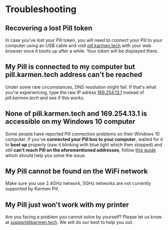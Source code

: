 # Troubleshooting

## Recovering a lost Pill token

In case you've lost your Pill token, you will need to connect your Pill to your
computer using an USB cable and visit
[pill.karmen.tech](http://pill.karmen.tech) with your web browser once it boots
up after a while. Your token will be displayed there.

## My Pill is connected to my computer but pill.karmen.tech address can't be reached

Under some rare circumstances, DNS resolution might fail. If that's what you're
experiencing, type the raw IP adress [169.254.13.1](http://169.254.13.1) instead
of *pill.karmen.tech* and see if this works.

## None of pill.karmen.tech and 169.254.13.1 is accessible on my Windows 10 computer

Some people have reported Pill connection problems on their Windows 10 computer.
If you've **connected your Pill box to your computer**, waited for it to **boot
up** properly (saw it blinking with blue light which then stopped) and still
**can't reach Pill on the aforementioned addresses**, follow [this
guide](pill-win10.md) which should help you solve the issue.

## My Pill cannot be found on the WiFi network

Make sure you use 2.4GHz network, 5GHz networks are not currently supported by
Karmen Pill.

## My Pill just won't work with my printer

Are you facing a problem you cannot solve by yourself? Please let us know at
[support@karmen.tech](mailto:support@karmen.tech). We will do our best to help
you out.
